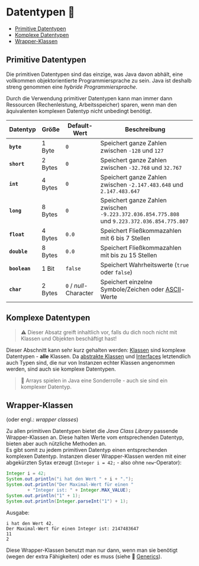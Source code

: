 # Datentypen :1234:<!-- omit in toc -->

- [Primitive Datentypen](#primitive-datentypen)
- [Komplexe Datentypen](#komplexe-datentypen)
- [Wrapper-Klassen](#wrapper-klassen)


## Primitive Datentypen

Die primitiven Datentypen sind das einzige, was Java davon abhält, eine vollkommen objektorientierte Programmiersprache zu sein. Java ist deshalb streng genommen eine _hybride Programmiersprache_.

Durch die Verwendung primitiver Datentypen kann man immer dann Ressourcen (Rechenleistung, Arbeitsspeicher) sparen, wenn man den äquivalenten komplexen Datentyp nicht unbedingt benötigt.

| Datentyp | Größe | Default-Wert | Beschreibung |
| --- | --- | --- | --- |
| **`byte`** | 1 Byte | `0` | Speichert ganze Zahlen zwischen `-128` und `127` |
| **`short`** | 2 Bytes | `0` | Speichert ganze Zahlen zwischen `-32.768` und `32.767` |
| **`int`** | 4 Bytes | `0` | Speichert ganze Zahlen zwischen `-2.147.483.648` und `2.147.483.647` |
| **`long`** | 8 Bytes | `0` | Speichert ganze Zahlen zwischen `-9.223.372.036.854.775.808` und `9.223.372.036.854.775.807` |
| **`float`** | 4 Bytes | `0.0` | Speichert Fließkommazahlen mit 6 bis 7 Stellen |
| **`double`** | 8 Bytes | `0.0` | Speichert Fließkommazahlen mit bis zu 15 Stellen |
| **`boolean`** | 1 Bit | `false` | Speichert Wahrheitswerte (`true` oder `false`) |
| **`char`** | 2 Bytes | `0` / _null_-Character | Speichert einzelne Symbole/Zeichen oder [ASCII](https://de.wikipedia.org/wiki/American_Standard_Code_for_Information_Interchange)-Werte |


## Komplexe Datentypen

> ⚠️ Dieser Absatz greift inhaltlich vor, falls du dich noch nicht mit Klassen und Objekten beschäftigt hast!

Dieser Abschnitt kann sehr kurz gehalten werden: [Klassen](OOP-Klassen-und-Objekte.md) sind komplexe Datentypen - **alle** Klassen. Da [abstrakte Klassen](Vererbung-II-Abstrakte-Klassen-und-Methoden.md) und [Interfaces](Vererbung-III-Interfaces.md) letztendlich auch Typen sind, die nur von Instanzen echter Klassen angenommen werden, sind auch sie komplexe Datentypen.

> 💬 Arrays spielen in Java eine Sonderrolle - auch sie sind ein komplexer Datentyp.


## Wrapper-Klassen

(oder engl.: _wrapper classes_)

Zu allen primitiven Datentypen bietet die _Java Class Library_ passende Wrapper-Klassen an. Diese halten Werte vom entsprechenden Datentyp, bieten aber auch nützliche Methoden an.  
Es gibt somit zu jedem primitiven Datentyp einen entsprechenden komplexen Datentyp. Instanzen dieser Wrapper-Klassen werden mit einer abgekürzten Sytax erzeugt (`Integer i = 42;` - also ohne `new`-Operator):

```java
Integer i = 42;
System.out.println("i hat den Wert " + i + ".");
System.out.println("Der Maximal-Wert für einen "
        + "Integer ist: " + Integer.MAX_VALUE);
System.out.println("1" + 1);
System.out.println(Integer.parseInt("1") + 1);
```

Ausgabe:
```
i hat den Wert 42.
Der Maximal-Wert für einen Integer ist: 2147483647
11
2
```

Diese Wrapper-Klassen benutzt man nur dann, wenn man sie benötigt (wegen der extra Fähigkeiten) oder es muss (siehe 🔭 [Generics](Generics.md)).





